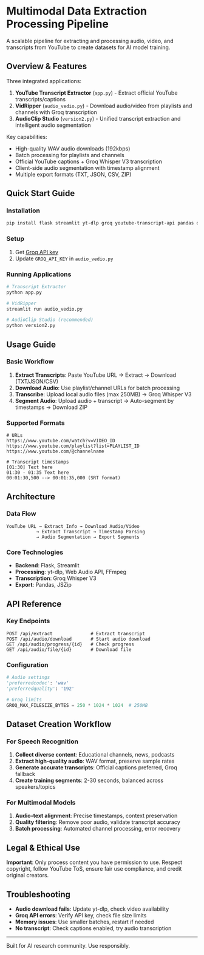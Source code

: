 # Multimodal Data Extraction Processing Pipeline

A scalable pipeline for extracting and processing audio, video, and transcripts from YouTube to create datasets for AI model training.

## Overview & Features

Three integrated applications:

1. **YouTube Transcript Extractor** (`app.py`) - Extract official YouTube transcripts/captions
2. **VidRipper** (`audio_vedio.py`) - Download audio/video from playlists and channels with Groq transcription  
3. **AudioClip Studio** (`version2.py`) - Unified transcript extraction and intelligent audio segmentation

Key capabilities:
- High-quality WAV audio downloads (192kbps)
- Batch processing for playlists and channels
- Official YouTube captions + Groq Whisper V3 transcription
- Client-side audio segmentation with timestamp alignment
- Multiple export formats (TXT, JSON, CSV, ZIP)

## Quick Start Guide

### Installation
```bash
pip install flask streamlit yt-dlp groq youtube-transcript-api pandas defusedxml requests
```

### Setup
1. Get [Groq API key](https://console.groq.com/)
2. Update `GROQ_API_KEY` in `audio_vedio.py`

### Running Applications
```bash
# Transcript Extractor
python app.py

# VidRipper  
streamlit run audio_vedio.py

# AudioClip Studio (recommended)
python version2.py
```

## Usage Guide

### Basic Workflow
1. **Extract Transcripts**: Paste YouTube URL → Extract → Download (TXT/JSON/CSV)
2. **Download Audio**: Use playlist/channel URLs for batch processing
3. **Transcribe**: Upload local audio files (max 250MB) → Groq Whisper V3
4. **Segment Audio**: Upload audio + transcript → Auto-segment by timestamps → Download ZIP

### Supported Formats
```
# URLs
https://www.youtube.com/watch?v=VIDEO_ID
https://www.youtube.com/playlist?list=PLAYLIST_ID
https://www.youtube.com/@channelname

# Transcript timestamps
[01:30] Text here
01:30 - 01:35 Text here
00:01:30,500 --> 00:01:35,000 (SRT format)
```

## Architecture

### Data Flow
```
YouTube URL → Extract Info → Download Audio/Video
           → Extract Transcript → Timestamp Parsing
           → Audio Segmentation → Export Segments
```

### Core Technologies
- **Backend**: Flask, Streamlit
- **Processing**: yt-dlp, Web Audio API, FFmpeg
- **Transcription**: Groq Whisper V3
- **Export**: Pandas, JSZip

## API Reference

### Key Endpoints
```http
POST /api/extract              # Extract transcript
POST /api/audio/download       # Start audio download
GET /api/audio/progress/{id}   # Check progress
GET /api/audio/file/{id}       # Download file
```

### Configuration
```python
# Audio settings
'preferredcodec': 'wav'
'preferredquality': '192'

# Groq limits
GROQ_MAX_FILESIZE_BYTES = 250 * 1024 * 1024  # 250MB
```

## Dataset Creation Workflow

### For Speech Recognition
1. **Collect diverse content**: Educational channels, news, podcasts
2. **Extract high-quality audio**: WAV format, preserve sample rates
3. **Generate accurate transcripts**: Official captions preferred, Groq fallback
4. **Create training segments**: 2-30 seconds, balanced across speakers/topics

### For Multimodal Models  
1. **Audio-text alignment**: Precise timestamps, context preservation
2. **Quality filtering**: Remove poor audio, validate transcript accuracy
3. **Batch processing**: Automated channel processing, error recovery

## Legal & Ethical Use

**Important**: Only process content you have permission to use. Respect copyright, follow YouTube ToS, ensure fair use compliance, and credit original creators.

## Troubleshooting

- **Audio download fails**: Update yt-dlp, check video availability
- **Groq API errors**: Verify API key, check file size limits
- **Memory issues**: Use smaller batches, restart if needed
- **No transcript**: Check captions enabled, try audio transcription

---

Built for AI research community. Use responsibly.
